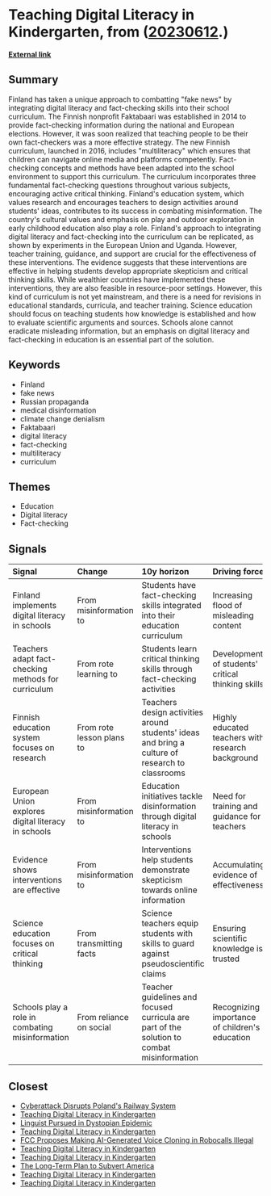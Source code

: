 # __Teaching Digital Literacy in Kindergarten__, from ([20230612](https://kghosh.substack.com/p/20230612).)

__[External link](https://slate.com/technology/2023/06/finland-digital-literacy-factchecking-misinformation.html?utm_source=substack&utm_medium=email)__



## Summary

Finland has taken a unique approach to combatting "fake news" by integrating digital literacy and fact-checking skills into their school curriculum. The Finnish nonprofit Faktabaari was established in 2014 to provide fact-checking information during the national and European elections. However, it was soon realized that teaching people to be their own fact-checkers was a more effective strategy. The new Finnish curriculum, launched in 2016, includes "multiliteracy" which ensures that children can navigate online media and platforms competently. Fact-checking concepts and methods have been adapted into the school environment to support this curriculum. The curriculum incorporates three fundamental fact-checking questions throughout various subjects, encouraging active critical thinking. Finland's education system, which values research and encourages teachers to design activities around students' ideas, contributes to its success in combating misinformation. The country's cultural values and emphasis on play and outdoor exploration in early childhood education also play a role. Finland's approach to integrating digital literacy and fact-checking into the curriculum can be replicated, as shown by experiments in the European Union and Uganda. However, teacher training, guidance, and support are crucial for the effectiveness of these interventions. The evidence suggests that these interventions are effective in helping students develop appropriate skepticism and critical thinking skills. While wealthier countries have implemented these interventions, they are also feasible in resource-poor settings. However, this kind of curriculum is not yet mainstream, and there is a need for revisions in educational standards, curricula, and teacher training. Science education should focus on teaching students how knowledge is established and how to evaluate scientific arguments and sources. Schools alone cannot eradicate misleading information, but an emphasis on digital literacy and fact-checking in education is an essential part of the solution.

## Keywords

* Finland
* fake news
* Russian propaganda
* medical disinformation
* climate change denialism
* Faktabaari
* digital literacy
* fact-checking
* multiliteracy
* curriculum

## Themes

* Education
* Digital literacy
* Fact-checking

## Signals

| Signal                                              | Change                    | 10y horizon                                                                                     | Driving force                                     |
|:----------------------------------------------------|:--------------------------|:------------------------------------------------------------------------------------------------|:--------------------------------------------------|
| Finland implements digital literacy in schools      | From misinformation to    | Students have fact-checking skills integrated into their education curriculum                   | Increasing flood of misleading content            |
| Teachers adapt fact-checking methods for curriculum | From rote learning to     | Students learn critical thinking skills through fact-checking activities                        | Development of students' critical thinking skills |
| Finnish education system focuses on research        | From rote lesson plans to | Teachers design activities around students' ideas and bring a culture of research to classrooms | Highly educated teachers with research background |
| European Union explores digital literacy in schools | From misinformation to    | Education initiatives tackle disinformation through digital literacy in schools                 | Need for training and guidance for teachers       |
| Evidence shows interventions are effective          | From misinformation to    | Interventions help students demonstrate skepticism towards online information                   | Accumulating evidence of effectiveness            |
| Science education focuses on critical thinking      | From transmitting facts   | Science teachers equip students with skills to guard against pseudoscientific claims            | Ensuring scientific knowledge is trusted          |
| Schools play a role in combating misinformation     | From reliance on social   | Teacher guidelines and focused curricula are part of the solution to combat misinformation      | Recognizing importance of children's education    |

## Closest

* [Cyberattack Disrupts Poland's Railway System](f0da3ab471bb07f203a20b0ff24b57c0)
* [Teaching Digital Literacy in Kindergarten](ad15fbe04bbe50ec3436c61403d19fca)
* [Linguist Pursued in Dystopian Epidemic](63868d73fd4f4dff913a3bc85d42fa6b)
* [Teaching Digital Literacy in Kindergarten](ad15fbe04bbe50ec3436c61403d19fca)
* [FCC Proposes Making AI-Generated Voice Cloning in Robocalls Illegal](5d77e0fdec3810e3808f7551b9eb3b1c)
* [Teaching Digital Literacy in Kindergarten](ad15fbe04bbe50ec3436c61403d19fca)
* [Teaching Digital Literacy in Kindergarten](ad15fbe04bbe50ec3436c61403d19fca)
* [The Long-Term Plan to Subvert America](17a923241feb2adea077d064eccc615b)
* [Teaching Digital Literacy in Kindergarten](ad15fbe04bbe50ec3436c61403d19fca)
* [Teaching Digital Literacy in Kindergarten](ad15fbe04bbe50ec3436c61403d19fca)